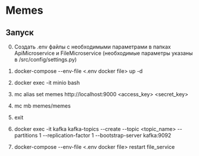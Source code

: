 # Memes

## Запуск

0. Создать .env файлы с необходимыми параметрами в папках ApiMicroservice и FileMicroservice (необходимые параметры указаны в /src/config/settings.py)

1. docker-compose --env-file <.env docker file> up -d

2. docker exec -it minio bash

3. mc alias set memes http://localhost:9000 <access_key> <secret_key>

4. mc mb memes/memes

5. exit

6. docker exec -it kafka kafka-topics --create --topic <topic_name> --partitions 1 --replication-factor 1 --bootstrap-server kafka:9092

7. docker-compose --env-file <.env docker file> restart file_service
